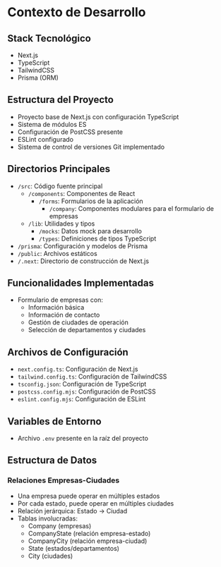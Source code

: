 # Contexto de Desarrollo

## Stack Tecnológico
- Next.js
- TypeScript
- TailwindCSS
- Prisma (ORM)

## Estructura del Proyecto
- Proyecto base de Next.js con configuración TypeScript
- Sistema de módulos ES
- Configuración de PostCSS presente
- ESLint configurado
- Sistema de control de versiones Git implementado

## Directorios Principales
- `/src`: Código fuente principal
  - `/components`: Componentes de React
    - `/forms`: Formularios de la aplicación
      - `/company`: Componentes modulares para el formulario de empresas
  - `/lib`: Utilidades y tipos
    - `/mocks`: Datos mock para desarrollo
    - `/types`: Definiciones de tipos TypeScript
- `/prisma`: Configuración y modelos de Prisma
- `/public`: Archivos estáticos
- `/.next`: Directorio de construcción de Next.js

## Funcionalidades Implementadas
- Formulario de empresas con:
  - Información básica
  - Información de contacto
  - Gestión de ciudades de operación
  - Selección de departamentos y ciudades

## Archivos de Configuración
- `next.config.ts`: Configuración de Next.js
- `tailwind.config.ts`: Configuración de TailwindCSS
- `tsconfig.json`: Configuración de TypeScript
- `postcss.config.mjs`: Configuración de PostCSS
- `eslint.config.mjs`: Configuración de ESLint

## Variables de Entorno
- Archivo `.env` presente en la raíz del proyecto

## Estructura de Datos
### Relaciones Empresas-Ciudades
- Una empresa puede operar en múltiples estados
- Por cada estado, puede operar en múltiples ciudades
- Relación jerárquica: Estado -> Ciudad
- Tablas involucradas:
  - Company (empresas)
  - CompanyState (relación empresa-estado)
  - CompanyCity (relación empresa-ciudad)
  - State (estados/departamentos)
  - City (ciudades)
